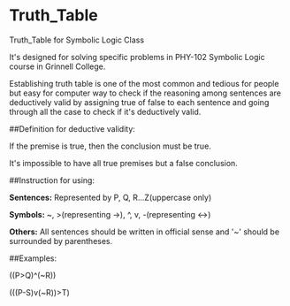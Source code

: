 # Truth_Table

Truth_Table for Symbolic Logic Class

It's designed for solving specific problems in PHY-102 Symbolic Logic course in Grinnell College.

Establishing truth table is one of the most common and tedious for people but easy for computer way to check if 
the reasoning among sentences are deductively valid by assigning true of false to each sentence and going through all the case 
to check if it's deductively valid.

##Definition for deductive validity:

If the premise is true, then the conclusion must be true.

It's impossible to have all true premises but a false conclusion.

##Instruction for using:

**Sentences:** Represented by P, Q, R...Z(uppercase only)

**Symbols:** ~, >(representing ->), ^, v, -(representing <->)

**Others:** All sentences should be written in official sense and '~' should be surrounded by parentheses.

##Examples:

((P>Q)^(~R))

(((P-S)v(~R))>T)
